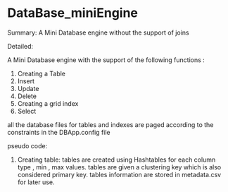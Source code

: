 # DataBase_miniEngine
Summary: A Mini Database engine without the support of joins 

Detailed: 

A Mini Database engine with the support of the following functions :
1) Creating a Table
2) Insert 
3) Update
4) Delete 
5) Creating a grid index 
6) Select 

all the database files for tables and indexes are paged according to the constraints in the DBApp.config file 

pseudo code: 

1) Creating table: 
    tables are created using Hashtables for each column type , min , max values. 
    tables are given a clustering key which is also considered primary key.
    tables information are stored in metadata.csv for later use.
    
    
